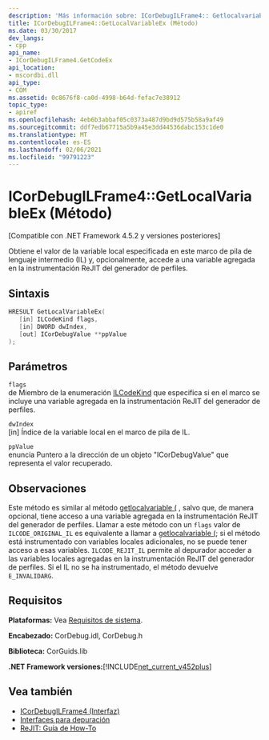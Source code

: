 ```yaml
---
description: 'Más información sobre: ICorDebugILFrame4:: Getlocalvariableex ((método)'
title: ICorDebugILFrame4::GetLocalVariableEx (Método)
ms.date: 03/30/2017
dev_langs:
- cpp
api_name:
- ICorDebugILFrame4.GetCodeEx
api_location:
- mscordbi.dll
api_type:
- COM
ms.assetid: 0c8676f8-ca0d-4998-b64d-fefac7e38912
topic_type:
- apiref
ms.openlocfilehash: 4eb6b3abbaf05c0373a487d9bd9d575b58a9af49
ms.sourcegitcommit: ddf7edb67715a5b9a45e3dd44536dabc153c1de0
ms.translationtype: MT
ms.contentlocale: es-ES
ms.lasthandoff: 02/06/2021
ms.locfileid: "99791223"
---
```

# <a name="icordebugilframe4getlocalvariableex-method"></a>ICorDebugILFrame4::GetLocalVariableEx (Método)

[Compatible con .NET Framework 4.5.2 y versiones posteriores]  
  
 Obtiene el valor de la variable local especificada en este marco de pila de lenguaje intermedio (IL) y, opcionalmente, accede a una variable agregada en la instrumentación ReJIT del generador de perfiles.  
  
## <a name="syntax"></a>Sintaxis  
  
```cpp
HRESULT GetLocalVariableEx(  
   [in] ILCodeKind flags,
   [in] DWORD dwIndex,
   [out] ICorDebugValue **ppValue  
);  
```  
  
## <a name="parameters"></a>Parámetros  

 `flags`  
 de Miembro de la enumeración [ILCodeKind](ilcodekind-enumeration.md) que especifica si en el marco se incluye una variable agregada en la instrumentación ReJIT del generador de perfiles.  
  
 `dwIndex`  
 [in] Índice de la variable local en el marco de pila de IL.  
  
 `ppValue`  
 enuncia Puntero a la dirección de un objeto "ICorDebugValue" que representa el valor recuperado.  
  
## <a name="remarks"></a>Observaciones  

 Este método es similar al método [getlocalvariable (](icordebugilframe-getlocalvariable-method.md) , salvo que, de manera opcional, tiene acceso a una variable agregada en la instrumentación ReJIT del generador de perfiles. Llamar a este método con un `flags` valor de `ILCODE_ORIGINAL_IL` es equivalente a llamar a [getlocalvariable (](icordebugilframe-getlocalvariable-method.md); si el método está instrumentado con variables locales adicionales, no se puede tener acceso a esas variables. `ILCODE_REJIT_IL` permite al depurador acceder a las variables locales agregadas en la instrumentación ReJIT del generador de perfiles. Si el IL no se ha instrumentado, el método devuelve `E_INVALIDARG`.  
  
## <a name="requirements"></a>Requisitos  

 **Plataformas:** Vea [Requisitos de sistema](../../get-started/system-requirements.md).  
  
 **Encabezado:** CorDebug.idl, CorDebug.h  
  
 **Biblioteca:** CorGuids.lib  
  
 **.NET Framework versiones:**[!INCLUDE[net_current_v452plus](../../../../includes/net-current-v452plus-md.md)]  
  
## <a name="see-also"></a>Vea también

- [ICorDebugILFrame4 (Interfaz)](icordebugilframe4-interface.md)
- [Interfaces para depuración](debugging-interfaces.md)
- [ReJIT: Guía de How-To](/archive/blogs/davbr/rejit-a-how-to-guide)
